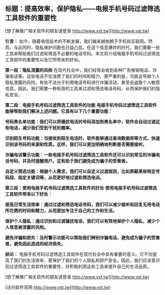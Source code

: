 ## **标题：提高效率，保护隐私——电报手机号码过滤筛选工具软件的重要性**

[想了解推广相关软件的朋友请登录 http://www.vst.tw](http://www.vst.tw)

**引言：**
如今，随着电信技术的不断发展，我们越来越依赖于手机和互联网。然而，与此同时，隐私保护问题也日益凸显。在这个信息爆炸的时代，我们需要一些工具来帮助我们过滤和筛选不必要的电话号码。本文将介绍电报手机号码过滤筛选工具软件的重要性以及它所带来的好处。

**第一段：隐私泄露的风险**
在现代社会中，我们经常会收到各种广告推销电话、诈骗电话等。这些电话不仅浪费了我们的时间和精力，更严重的是，可能会导致个人隐私泄露的风险。有些不法分子利用电话号码进行诈骗活动，甚至会盗取个人敏感信息。因此，我们需要一种有效的工具来过滤和筛选电话号码，从而保护我们的隐私安全。

**第二段：电报手机号码过滤筛选工具软件的功能**
**电报手机号码过滤筛选工具软件能够帮助我们解决上述问题。它具有以下几个重要功能：**

**号码黑名单功能：我们可以将骚扰电话的号码添加到黑名单中，软件会自动过滤这些电话，减少我们受到干扰的概率。**

**识别陌生号码功能：当接收到陌生电话时，软件能够通过查询数据库等方式，快速识别该号码的来源和性质。这样，我们可以更加明确地判断是否需要接听。**

**诈骗电话警示功能：一些电报手机号码过滤筛选工具软件还可以识别常见的诈骗电话号码，并及时提醒用户。这有助于我们避免成为骗子的受害者。**

**自定义筛选功能：根据个人需求，我们可以自定义过滤规则，比如屏蔽某些特定号码段、指定关键词等，从而更好地过滤和筛选电话。**

**第三段：使用电报手机号码过滤筛选工具软件的好处**
**使用电报手机号码过滤筛选工具软件带来以下好处：**

**提高日常生活效率：通过过滤和筛选电话号码，我们可以减少接听和回复无用电话所花费的时间和精力，从而更加专注于自己的工作和生活。**

**保护个人隐私：通过识别和过滤骚扰电话，我们可以有效地保护个人隐私，减少个人信息被泄露的风险。**

**避免诈骗和损失：及时警示功能可以帮助我们辨别诈骗电话，避免成为骗子的受害者，避免因此造成的经济损失。**

**结论：**
电报手机号码过滤筛选工具软件在现代社会中具有重要的意义。它不仅提高了我们的生活效率，更保护了我们的个人隐私和财产安全。因此，我们应该意识到过滤筛选工具软件的重要性，并积极利用这些工具来提升自己的生活品质。

[想了解推广相关软件的朋友请登录 http://www.vst.tw](http://www.vst.tw)


[访问软件官网 http://www.vst.tw](http://www.vst.tw)
